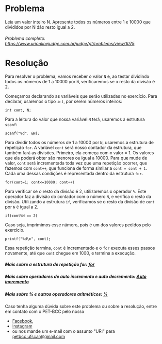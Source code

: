 # Problema

Leia um valor inteiro N. Apresente todos os números entre 1 e 10000 que divididos por N dão resto igual a 2.

###### Problema completo: https://www.urionlinejudge.com.br/judge/pt/problems/view/1075

# Resolução

Para resolver o problema, vamos receber o valor `N` e, ao testar dividindo todos os números de 1 a 10000 por `N`, verificaremos se o resto da divisão é 2.

Começamos declarando as variáveis que serão utilizadas no exercício.
Para declarar, usaremos o tipo `int`, por serem números inteiros:

	int cont, N;

Para a leitura do valor que nossa variável `N` terá, usaremos a estrutura `scanf`:

    scanf("%d", &N);

Para dividir todos os números de 1 a 10000 por `N`, usaremos a estrutura de repetição `for`.
A variável `cont` será nosso contador da estrutura, que também fará as divisões. 
Primeiro, ela começa com o valor = 1. Os valores que ela poderá obter são menores ou igual a 10000. Para que mude de valor, `cont` será incrementada toda vez que uma repetição ocorrer, que fazemos com `cont++`, que funciona de forma similar a `cont = cont + 1`. Cada uma dessas condições é representada dentro da estrutura `for`.

	for(cont=1; cont<=10000; cont++)

Para verificar se o resto da divisão é 2, utilizaremos o operador `%`. Este operador faz a divisão do contador com o número `N`, e verifica o resto da divisão.
Utilizando a estrutura `if`, verificamos se o resto da divisão de `cont` por `N` é igual a 2.

	if(cont%N == 2)

Caso seja, imprimimos esse número, pois é um dos valores pedidos pelo exercício.

	printf("%d\n", cont);

Essa repetição termina, `cont` é incrementado e o `for` executa esses passos novamente, até que `cont` chegue em 1000, e termina a execução.


##### Mais sobre a estrutura de repetição for: [for](http://linguagemc.com.br/a-estrutura-de-repeticao-for-em-c/)
##### Mais sobre operadores de auto incremento e auto decremento: [Auto incremento](http://linguagemc.com.br/operadores-de-auto-incremento-e-auto-decremento/)
##### Mais sobre % e outros operadores aritméticos: [%](http://linguagemc.com.br/operadores-aritmeticos-em-linguagem-c/)


Caso tenha alguma dúvida sobre este problema ou sobre a resolução, entre em contato com o PET-BCC pelo nosso
* [Facebook](https://www.facebook.com/petbcc/),
* [Instagram](https://www.instagram.com/petbcc.ufscar/)
* ou nos mande um e-mail com o assunto "URI" para  petbcc.ufscar@gmail.com
